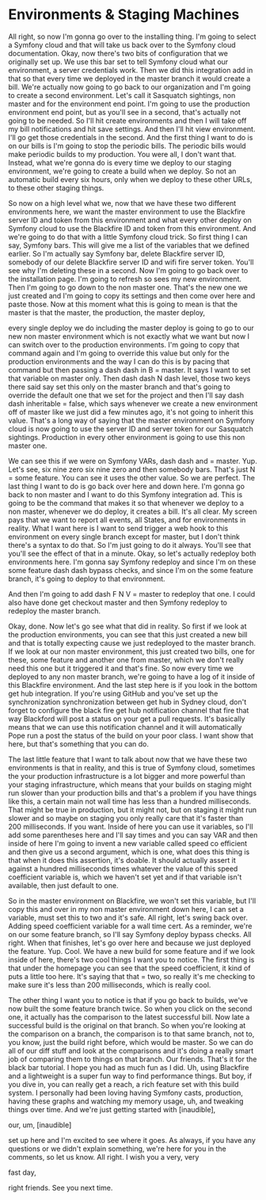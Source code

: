 # Environments & Staging Machines

All right, so now I'm gonna go over to the installing thing. I'm going to select a
Symfony cloud and that will take us back over to the Symfony cloud documentation.
Okay, now there's two bits of configuration that we originally set up. We use this
bar set to tell Symfony cloud what our environment, a server credentials work. Then
we did this integration add in that so that every time we deployed in the master
branch it would create a bill. We're actually now going to go back to our
organization and I'm going to create a second environment. Let's call it Sasquatch
sightings, non master and for the environment end point. I'm going to use the
production environment end point, but as you'll see in a second, that's actually not
going to be needed. So I'll hit create environments and then I will take off my bill
notifications and hit save settings. And then I'll hit view environment. I'll go get
those credentials in the second. And the first thing I want to do is on our bills is
I'm going to stop the periodic bills. The periodic bills would make periodic builds
to my production. You were all, I don't want that. Instead, what we're gonna do is
every time we deploy to our staging environment, we're going to create a build when
we deploy. So not an automatic build every six hours, only when we deploy to these
other URLs, to these other staging things.

So now on a high level what we, now that we have these two different environments
here, we want the master environment to use the Blackfire server ID and token from
this environment and what every other deploy on Symfony cloud to use the Blackfire ID
and token from this environment. And we're going to do that with a little Symfony
cloud trick. So first thing I can say, Symfony bars. This will give me a list of the
variables that we defined earlier. So I'm actually say Symfony bar, delete Blackfire
server ID, somebody of our delete Blackfire server ID and wifi fire server token.
You'll see why I'm deleting these in a second. Now I'm going to go back over to the
installation page. I'm going to refresh so sees my new environment. Then I'm going to
go down to the non master one. That's the new one we just created and I'm going to
copy its settings and then come over here and paste those. Now at this moment what
this is going to mean is that the master is that the master, the production, the
master deploy,

every single deploy we do including the master deploy is going to go to our new non
master environment which is not exactly what we want but now I can switch over to the
production environments. I'm going to copy that command again and I'm going to
override this value but only for the production environments and the way I can do
this is by pacing that command but then passing a dash dash in B = master. It says I
want to set that variable on master only. Then dash dash N dash level, those two keys
there said say set this only on the master branch and that's going to override the
default one that we set for the project and then I'll say dash dash inheritable =
false, which says whenever we create a new environment off of master like we just did
a few minutes ago, it's not going to inherit this value. That's a long way of saying
that the master environment on Symfony cloud is now going to use the server ID and
server token for our Sasquatch sightings. Production in every other environment is
going to use this non master one.

We can see this if we were on Symfony VARs, dash dash and = master. Yup. Let's see,
six nine zero six nine zero and then somebody bars. That's just N = some feature. You
can see it uses the other value. So we are perfect. The last thing I want to do is go
back over here and down here. I'm gonna go back to non master and I want to do this
Symfony integration ad. This is going to be the command that makes it so that
whenever we deploy to a non master, whenever we do deploy, it creates a bill. It's
all clear. My screen pays that we want to report all events, all States, and for
environments in reality. What I want here is I want to send trigger a web hook to
this environment on every single branch except for master, but I don't think there's
a syntax to do that. So I'm just going to do it always. You'll see that you'll see
the effect of that in a minute. Okay, so let's actually redeploy both environments
here. I'm gonna say Symfony redeploy and since I'm on these some feature dash dash
bypass checks, and since I'm on the some feature branch, it's going to deploy to that
environment.

And then I'm going to add dash F N V = master to redeploy that one. I could also have
done get checkout master and then Symfony redeploy to redeploy the master branch.

Okay, done. Now let's go see what that did in reality. So first if we look at the
production environments, you can see that this just created a new bill and that is
totally expecting cause we just redeployed to the master branch. If we look at our
non master environment, this just created two bills, one for these, some feature and
another one from master, which we don't really need this one but it triggered it and
that's fine. So now every time we deployed to any non master branch, we're going to
have a log of it inside of this Blackfire environment. And the last step here is if
you look in the bottom get hub integration. If you're using GitHub and you've set up
the synchronization synchronization between get hub in Sydney cloud, don't forget to
configure the black fire get hub notification channel that fire that way Blackford
will post a status on your get a pull requests. It's basically means that we can use
this notification channel and it will automatically Pope run a post the status of the
build on your poor class. I want show that here, but that's something that you can
do.

The last little feature that I want to talk about now that we have these two
environments is that in reality, and this is true of Symfony cloud, sometimes the
your production infrastructure is a lot bigger and more powerful than your staging
infrastructure, which means that your builds on staging might run slower than your
production bills and that's a problem if you have things like this, a certain main
not wall time has less than a hundred milliseconds. That might be true in production,
but it might not, but on staging it might run slower and so maybe on staging you only
really care that it's faster than 200 milliseconds. If you want. Inside of here you
can use it variables, so I'll add some parentheses here and I'll say times and you
can say VAR and then inside of here I'm going to invent a new variable called speed
co efficient and then give us a second argument, which is one, what does this thing
is that when it does this assertion, it's doable. It should actually assert it
against a hundred milliseconds times whatever the value of this speed coefficient
variable is, which we haven't set yet and if that variable isn't available, then just
default to one.

So in the master environment on Blackfire, we won't set this variable, but I'll copy
this and over in my non master environment down here, I can set a variable, must set
this to two and it's safe. All right, let's swing back over. Adding speed coefficient
variable for a wall time cert. As a reminder, we're on our some feature branch, so
I'll say Symfony deploy bypass checks. All right. When that finishes, let's go over
here and because we just deployed the feature. Yup. Cool. We have a new build for
some feature and if we look inside of here, there's two cool things I want you to
notice. The first thing is that under the homepage you can see that the speed
coefficient, it kind of puts a little too here. It's saying that that = two, so
really it's me checking to make sure it's less than 200 milliseconds, which is really
cool.

The other thing I want you to notice is that if you go back to builds, we've now
built the some feature branch twice. So when you click on the second one, it actually
has the comparison to the latest successful bill. Now late a successful build is the
original on that branch. So when you're looking at the comparison on a branch, the
comparison is to that same branch, not to, you know, just the build right before,
which would be master. So we can do all of our diff stuff and look at the comparisons
and it's doing a really smart job of comparing them to things on that branch. Our
friends. That's it for the black bar tutorial. I hope you had as much fun as I did.
Uh, using Blackfire and a lightweight is a super fun way to find performance things.
But boy, if you dive in, you can really get a reach, a rich feature set with this
build system. I personally had been loving having Symfony casts, production, having
these graphs and watching my memory usage, uh, and tweaking things over time. And
we're just getting started with [inaudible],

our, um, [inaudible]

set up here and I'm excited to see where it goes. As always, if you have any
questions or we didn't explain something, we're here for you in the comments, so let
us know. All right. I wish you a very, very

fast day,

right friends. See you next time.
